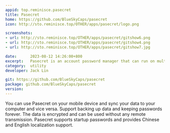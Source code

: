 ```yaml
---
appid: top.reminisce.pasecret
title: Pasecret
home: https://github.com/BlueSkyCaps/pasecret
icon: http://sto.reminisce.top/OTHER/apps/pasecret/logo.png

screenshots:
- url: http://sto.reminisce.top/OTHER/apps/pasecret/gitshow6.png
- url: http://sto.reminisce.top/OTHER/apps/pasecret/gitshow4.png
- url: http://sto.reminisce.top/OTHER/apps/pasecret/gitshow7.jpg

date:      2023-08-12 14:26:00+800
excerpt:   Pasecret is an account password manager that can run on multiple platforms.
category:  utility
developer: Jack Lin

git: https://github.com/BlueSkyCaps/pasecret
package: github.com/BlueSkyCaps/pasecret
version: 
---
```


You can use Pasecret on your mobile device and sync your data to your computer and vice versa. Support backing up data and keeping passwords forever. The data is encrypted and can be used without any remote transmission.
Pasecret supports startup passwords and provides Chinese and English localization support.
